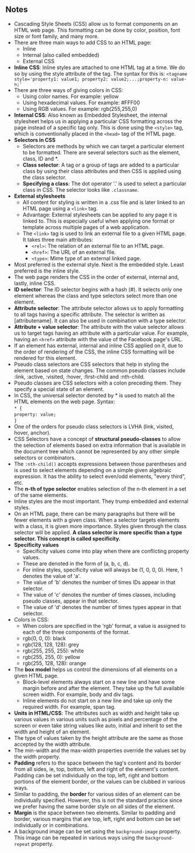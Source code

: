 ## **Notes**

- Cascading Style Sheets (CSS) allow us to format components on an HTML web page. This formatting can be done by color, position, font size or font family, and many more.
- There are three main ways to add CSS to an HTML page: 
    - Inline
    - Internal (also called embedded)
    - External CSS
- **Inline CSS**: Inline styles are attached to one HTML tag at a time. We do so by using the style attribute of the tag. The syntax for this is:
    `<tagname style='property1: value1; property2: value2;...;property-n: value-n;'`
- There are three ways of giving colors in CSS:
    - Using color names. For example: yellow
    - Using hexadecimal values. For example: #FFF00
    - Using RGB values. For example: rgb(255,255,0) 
- **Internal CSS**: Also known as Embedded Stylesheet, the internal stylesheet helps us in applying a particular CSS formatting across the page instead of a specific tag only. This is done using the `<style>` tag, which is conventionally placed in the `<head>` tag of the HTML page.     
- **Selectors in CSS**
    - Selectors are methods by which we can target a particular element to be formatted. There are several selectors such as the element, class, ID and *.
    - **Class selector**: A tag or a group of tags are added to a particular class by using their class attributes and then CSS is applied using the class selector.
    - **Specifying a class**:  The dot operator '.' is used to select a particular class in CSS. The selector looks like `.classname`. 
-  **External stylesheets**
    - All content for styling is written in a .css file and is later linked to an HTML page using a `<link>` tag.
    - Advantage: External stylesheets can be applied to any page it is linked to. This is especially useful when applying one format or template across multiple pages of a web application.  
    - The `<link>` tag is used to link an external file to a given HTML page. It takes three main attributes:
        - `<rel>`: The relation of an external file to an HTML page.
        - `<href>`: The URL of an external file.
        - `<type>`: Mime type of an external linked page.
- Most preferred is the external style. Next is the embedded style. Least preferred is the inline style. 
- The web page renders the CSS in the order of external, internal and, lastly, inline CSS.
- **ID selector**: The ID selector begins with a hash (#). It selects only one element whereas the class and type selectors select more than one element.
- **Attribute selector**: The attribute selector allows us to apply formatting to all tags having a specific attribute. The selector is written as [attributename]. It can also be used in combination with a type selector.
- **Attribute + value selector**: The attribute with the value selector allows us to target tags having an attribute with a particular value. For example, having an `<href>` attribute with the value of the Facebook page's URL.
- If an element has external, internal and inline CSS applied on it, due to the order of rendering of the CSS, the inline CSS formatting will be rendered for this element.
- Pseudo class selectors are CSS selectors that help in styling the element based on state changes. The common pseudo classes include :link, :active, :visited, :hover, :first-child and :nth-child.
- Pseudo classes are CSS selectors with a colon preceding them. They specify a special state of an element. 
- In CSS, the universal selector denoted by * is used to match all the HTML elements on the web page. 
    Syntax: <br>
    `* {`
    <br>
        `property: value;`
    <br>
    `}`      
- One of the orders for pseudo class selectors is LVHA (link, visited, hover, anchor).
- CSS Selectors have a concept of **structural pseudo-classes** to allow the selection of elements based on extra information that is available in the document tree which cannot be represented by any other simple selectors or combinators.  
- The `:nth-child()` accepts expressions between those parentheses and is used to select elements depending on a simple given algebraic expression. It has the ability to select even/odd elements, "every third", etc. 
- The **n-th of type selector** enables selection of the n-th element in a set of the same elements. 
- Inline styles are the most important. They trump embedded and external styles. 
- On an HTML page, there can be many paragraphs but there will be fewer elements with a given class. When a selector targets elements with a class, it is given more importance. Styles given through the class selector will be applied. **A class selector is more specific than a type selector. This concept is called specificity.**     
- **Specificity values**
    - Specificity values come into play when there are conflicting property values.
    - These are denoted in the form of (a, b, c, d).
    - For inline styles, specificity value will always be (1, 0, 0, 0). Here, 1 denotes the value of 'a'.
    - The value of 'b' denotes the number of times IDs appear in that selector.
    - The value of 'c' denotes the number of times classes, including pseudo classes, appear in that selector. 
    - The value of 'd' denotes the number of times types appear in that selector.
- Colors in CSS: 
    - When colors are specified in the 'rgb' format, a value is assigned to each of the three components of the format.
    - rgb(0, 0, 0): black
    - rgb(128, 128, 128): grey 
    - rgb(255, 255, 255): white
    - rgb(255, 255, 0): yellow
    - rgb(255, 128, 128): orange
- The **box model** helps us control the dimensions of all elements on a given HTML page.
    - Block-level elements always start on a new line and have some margin before and after the element. They take up the full available screen width. For example, body and div tags.
    - Inline elements do not start on a new line and take up only the required width. For example, span tag.
- **Units in HTML/CSS**: The attributes such as width and height take up various values in various units such as pixels and percentage of the screen or even take string values like auto, initial and inherit to set the width and height of an element. 
- The type of values taken by the height attribute are the same as those accepted by the width attribute. 
- The min-width and the max-width properties override the values set by the width property.    
- **Padding** refers to the space between the tag's content and its border from all sides, ie, top, bottom, left and right of the element's content. Padding can be set individually on the top, left, right and bottom portions of the element border, or the values can be clubbed in various ways. 
- Similar to padding, the **border** for various sides of an element can be individually specified. However, this is not the standard practice since we prefer having the same border style on all sides of the element.
- **Margin** is the space between two elements. Similar to padding and border, various margins that are top, left, right and bottom can be set individually or in combinations.     
- A background image can be set using the `background-image` property. This image can be repeated in various ways using the `background-repeat` property.  
